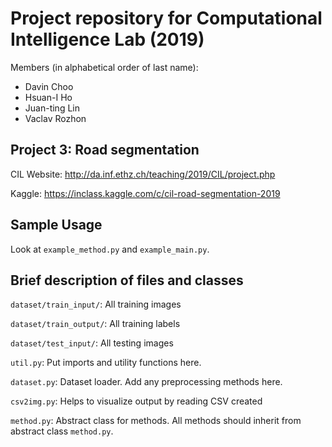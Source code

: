 # Project repository for Computational Intelligence Lab (2019)

Members (in alphabetical order of last name):
- Davin Choo
- Hsuan-I Ho
- Juan-ting Lin
- Vaclav Rozhon

## Project 3: Road segmentation

CIL Website: http://da.inf.ethz.ch/teaching/2019/CIL/project.php

Kaggle: https://inclass.kaggle.com/c/cil-road-segmentation-2019

## Sample Usage

Look at `example_method.py` and `example_main.py`.

## Brief description of files and classes

`dataset/train_input/`: All training images

`dataset/train_output/`: All training labels

`dataset/test_input/`: All testing images

`util.py`: Put imports and utility functions here.

`dataset.py`: Dataset loader. Add any preprocessing methods here.

`csv2img.py`: Helps to visualize output by reading CSV created

`method.py`: Abstract class for methods. All methods should inherit from abstract class `method.py`.
